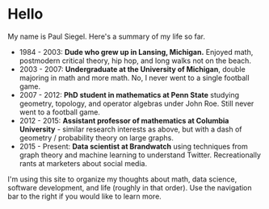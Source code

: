 # Hello
My name is Paul Siegel.  Here's a summary of my life so far.

* 1984 - 2003: **Dude who grew up in Lansing, Michigan.**  Enjoyed math, postmodern critical theory, hip hop, and long walks not on the beach.
* 2003 - 2007: **Undergraduate at the University of Michigan**, double majoring in math and more math.  No, I never went to a single football game.
* 2007 - 2012: **PhD student in mathematics at Penn State** studying geometry, topology, and operator algebras under John Roe.  Still never went to a football game.
* 2012 - 2015: **Assistant professor of mathematics at Columbia University** - similar research interests as above, but with a dash of geometry / probability theory on large graphs.
* 2015 - Present: **Data scientist at Brandwatch** using techniques from graph theory and machine learning to understand Twitter.  Recreationally rants at marketers about social media.

I'm using this site to organize my thoughts about math, data science, software development, and life (roughly in that order).  Use the navigation bar to the right if you would like to learn more.
